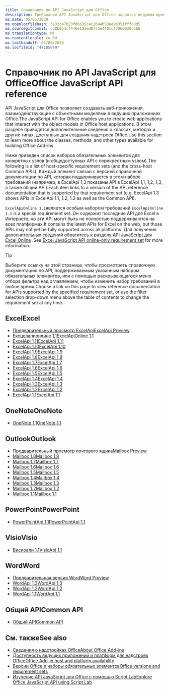```yaml
---
title: Справочник по API JavaScript для Office
description: Требования API JavaScript для Office задаются ведущим приложением.
ms.date: 05/05/2020
ms.openlocfilehash: 3a32c47b23fd6635c4c2b44b58ee9b351fffd8d5
ms.sourcegitcommit: c38b0b4cf446e10aed0f7de4401cf7060020d260
ms.translationtype: MT
ms.contentlocale: ru-RU
ms.lasthandoff: 05/06/2020
ms.locfileid: "44105049"
---
```

# <a name="office-javascript-api-reference"></a><span data-ttu-id="442c4-103">Справочник по API JavaScript для Office</span><span class="sxs-lookup"><span data-stu-id="442c4-103">Office JavaScript API reference</span></span>

<span data-ttu-id="442c4-104">API JavaScript для Office позволяет создавать веб-приложения, взаимодействующие с объектными моделями в ведущих приложениях Office.</span><span class="sxs-lookup"><span data-stu-id="442c4-104">The JavaScript API for Office enables you to create web applications that interact with the object models in Office host applications.</span></span> <span data-ttu-id="442c4-105">В этом разделе приводятся дополнительные сведения о классах, методах и других типах, доступных для создания надстроек Office.</span><span class="sxs-lookup"><span data-stu-id="442c4-105">Use this section to learn more about the classes, methods, and other types available for building Office Add-ins.</span></span>

<span data-ttu-id="442c4-106">Ниже приведен список наборов обязательных элементов для конкретных узлов (и общедоступных API с перекрестным узлом).</span><span class="sxs-lookup"><span data-stu-id="442c4-106">The following is a list of host-specific requirement sets (and the cross-host Common APIs).</span></span> <span data-ttu-id="442c4-107">Каждый элемент связан с версией справочной документации по API, которая поддерживается в этом наборе требований (например, в ExcelApi 1,3 показаны API в ExcelApi 1,1, 1,2, 1,3, а также общий API).</span><span class="sxs-lookup"><span data-stu-id="442c4-107">Each item links to a version of the API reference documentation that is supported by that requirement set (e.g. ExcelApi 1.3 shows APIs in ExcelApi 1.1, 1.2, 1.3 as well as the Common API).</span></span>

<span data-ttu-id="442c4-108">`ExcelApiOnline 1.1`является особым набором требований.</span><span class="sxs-lookup"><span data-stu-id="442c4-108">`ExcelApiOnline 1.1` is a special requirement set.</span></span> <span data-ttu-id="442c4-109">Он содержит последние API для Excel в Интернете, но эти API могут быть не полностью поддерживаются на всех платформах.</span><span class="sxs-lookup"><span data-stu-id="442c4-109">It contains the latest APIs for Excel on the web, but those APIs may not yet be fully supported across all platforms.</span></span> <span data-ttu-id="442c4-110">Для получения дополнительных сведений обратитесь к разделу [API JavaScript для Excel Online](/office/dev/add-ins/reference/requirement-sets/excel-api-online-requirement-set) .</span><span class="sxs-lookup"><span data-stu-id="442c4-110">See [Excel JavaScript API online-only requirement set](/office/dev/add-ins/reference/requirement-sets/excel-api-online-requirement-set) for more information.</span></span>

> [!TIP]
> <span data-ttu-id="442c4-111">Выберите ссылку на этой странице, чтобы просмотреть справочную документацию по API, поддерживаемым указанным набором обязательных элементов, или с помощью раскрывающегося меню отбора фильтра над оглавлением, чтобы изменить набор требований в любое время.</span><span class="sxs-lookup"><span data-stu-id="442c4-111">Choose a link on this page to view reference documentation for APIs supported by the specified requirement set, or use the filter selection drop-down menu above the table of contents to change the requirement set at any time.</span></span>

## <a name="excel"></a><span data-ttu-id="442c4-112">Excel</span><span class="sxs-lookup"><span data-stu-id="442c4-112">Excel</span></span>

- [<span data-ttu-id="442c4-113">Предварительный просмотр ExcelApi</span><span class="sxs-lookup"><span data-stu-id="442c4-113">ExcelApi Preview</span></span>](/javascript/api/excel?view=excel-js-preview)
- [<span data-ttu-id="442c4-114">Ексцелапионлине 1,1</span><span class="sxs-lookup"><span data-stu-id="442c4-114">ExcelApiOnline 1.1</span></span>](/javascript/api/excel?view=excel-js-online)
- [<span data-ttu-id="442c4-115">ExcelApi 1,11</span><span class="sxs-lookup"><span data-stu-id="442c4-115">ExcelApi 1.11</span></span>](/javascript/api/excel?view=excel-js-1.11)
- [<span data-ttu-id="442c4-116">ExcelApi 1.10</span><span class="sxs-lookup"><span data-stu-id="442c4-116">ExcelApi 1.10</span></span>](/javascript/api/excel?view=excel-js-1.10)
- [<span data-ttu-id="442c4-117">ExcelApi 1.9</span><span class="sxs-lookup"><span data-stu-id="442c4-117">ExcelApi 1.9</span></span>](/javascript/api/excel?view=excel-js-1.9)
- [<span data-ttu-id="442c4-118">ExcelApi 1.8</span><span class="sxs-lookup"><span data-stu-id="442c4-118">ExcelApi 1.8</span></span>](/javascript/api/excel?view=excel-js-1.8)
- [<span data-ttu-id="442c4-119">ExcelApi 1.7</span><span class="sxs-lookup"><span data-stu-id="442c4-119">ExcelApi 1.7</span></span>](/javascript/api/excel?view=excel-js-1.7)
- [<span data-ttu-id="442c4-120">ExcelApi 1.6</span><span class="sxs-lookup"><span data-stu-id="442c4-120">ExcelApi 1.6</span></span>](/javascript/api/excel?view=excel-js-1.6)
- [<span data-ttu-id="442c4-121">ExcelApi 1.5</span><span class="sxs-lookup"><span data-stu-id="442c4-121">ExcelApi 1.5</span></span>](/javascript/api/excel?view=excel-js-1.5)
- [<span data-ttu-id="442c4-122">ExcelApi 1.4</span><span class="sxs-lookup"><span data-stu-id="442c4-122">ExcelApi 1.4</span></span>](/javascript/api/excel?view=excel-js-1.4)
- [<span data-ttu-id="442c4-123">ExcelApi 1.3</span><span class="sxs-lookup"><span data-stu-id="442c4-123">ExcelApi 1.3</span></span>](/javascript/api/excel?view=excel-js-1.3)
- [<span data-ttu-id="442c4-124">ExcelApi 1.2</span><span class="sxs-lookup"><span data-stu-id="442c4-124">ExcelApi 1.2</span></span>](/javascript/api/excel?view=excel-js-1.2)
- [<span data-ttu-id="442c4-125">ExcelApi 1.1</span><span class="sxs-lookup"><span data-stu-id="442c4-125">ExcelApi 1.1</span></span>](/javascript/api/excel?view=excel-js-1.1)

## <a name="onenote"></a><span data-ttu-id="442c4-126">OneNote</span><span class="sxs-lookup"><span data-stu-id="442c4-126">OneNote</span></span>

- [<span data-ttu-id="442c4-127">OneNote 1,1</span><span class="sxs-lookup"><span data-stu-id="442c4-127">OneNote 1.1</span></span>](/javascript/api/onenote?view=onenote-js-1.1)

## <a name="outlook"></a><span data-ttu-id="442c4-128">Outlook</span><span class="sxs-lookup"><span data-stu-id="442c4-128">Outlook</span></span>

- [<span data-ttu-id="442c4-129">Предварительный просмотр почтового ящика</span><span class="sxs-lookup"><span data-stu-id="442c4-129">Mailbox Preview</span></span>](/javascript/api/outlook?view=outlook-js-preview)
- [<span data-ttu-id="442c4-130">Mailbox 1.8</span><span class="sxs-lookup"><span data-stu-id="442c4-130">Mailbox 1.8</span></span>](/javascript/api/outlook?view=outlook-js-1.8)
- [<span data-ttu-id="442c4-131">Mailbox 1.7</span><span class="sxs-lookup"><span data-stu-id="442c4-131">Mailbox 1.7</span></span>](/javascript/api/outlook?view=outlook-js-1.7)
- [<span data-ttu-id="442c4-132">Mailbox 1.6</span><span class="sxs-lookup"><span data-stu-id="442c4-132">Mailbox 1.6</span></span>](/javascript/api/outlook?view=outlook-js-1.6)
- [<span data-ttu-id="442c4-133">Mailbox 1.5</span><span class="sxs-lookup"><span data-stu-id="442c4-133">Mailbox 1.5</span></span>](/javascript/api/outlook?view=outlook-js-1.5)
- [<span data-ttu-id="442c4-134">Mailbox 1.4</span><span class="sxs-lookup"><span data-stu-id="442c4-134">Mailbox 1.4</span></span>](/javascript/api/outlook?view=outlook-js-1.4)
- [<span data-ttu-id="442c4-135">Mailbox 1.3</span><span class="sxs-lookup"><span data-stu-id="442c4-135">Mailbox 1.3</span></span>](/javascript/api/outlook?view=outlook-js-1.3)
- [<span data-ttu-id="442c4-136">Mailbox 1.2</span><span class="sxs-lookup"><span data-stu-id="442c4-136">Mailbox 1.2</span></span>](/javascript/api/outlook?view=outlook-js-1.2)
- [<span data-ttu-id="442c4-137">Mailbox 1.1</span><span class="sxs-lookup"><span data-stu-id="442c4-137">Mailbox 1.1</span></span>](/javascript/api/outlook?view=outlook-js-1.1)

## <a name="powerpoint"></a><span data-ttu-id="442c4-138">PowerPoint</span><span class="sxs-lookup"><span data-stu-id="442c4-138">PowerPoint</span></span>

- [<span data-ttu-id="442c4-139">PowerPointApi 1.1</span><span class="sxs-lookup"><span data-stu-id="442c4-139">PowerPointApi 1.1</span></span>](/javascript/api/powerpoint?view=powerpoint-js-1.1)

## <a name="visio"></a><span data-ttu-id="442c4-140">Visio</span><span class="sxs-lookup"><span data-stu-id="442c4-140">Visio</span></span>

- [<span data-ttu-id="442c4-141">Висиоапи 1,1</span><span class="sxs-lookup"><span data-stu-id="442c4-141">VisioApi 1.1</span></span>](/javascript/api/visio?view=visio-js-1.1)

## <a name="word"></a><span data-ttu-id="442c4-142">Word</span><span class="sxs-lookup"><span data-stu-id="442c4-142">Word</span></span>

- [<span data-ttu-id="442c4-143">Предварительная версия Word</span><span class="sxs-lookup"><span data-stu-id="442c4-143">Word Preview</span></span>](/javascript/api/word?view=word-js-preview)
- [<span data-ttu-id="442c4-144">WordApi 1.3</span><span class="sxs-lookup"><span data-stu-id="442c4-144">WordApi 1.3</span></span>](/javascript/api/word?view=word-js-1.3)
- [<span data-ttu-id="442c4-145">WordApi 1.2</span><span class="sxs-lookup"><span data-stu-id="442c4-145">WordApi 1.2</span></span>](/javascript/api/word?view=word-js-1.2)
- [<span data-ttu-id="442c4-146">WordApi 1.1</span><span class="sxs-lookup"><span data-stu-id="442c4-146">WordApi 1.1</span></span>](/javascript/api/word?view=word-js-1.1)

## <a name="common-api"></a><span data-ttu-id="442c4-147">Общий API</span><span class="sxs-lookup"><span data-stu-id="442c4-147">Common API</span></span>

- [<span data-ttu-id="442c4-148">Общий API</span><span class="sxs-lookup"><span data-stu-id="442c4-148">Common API</span></span>](/javascript/api/office?view=common-js)

## <a name="see-also"></a><span data-ttu-id="442c4-149">См. также</span><span class="sxs-lookup"><span data-stu-id="442c4-149">See also</span></span>

- [<span data-ttu-id="442c4-150">Сведения о надстройках Office</span><span class="sxs-lookup"><span data-stu-id="442c4-150">About Office Add-ins</span></span>](/office/dev/add-ins/overview)
- [<span data-ttu-id="442c4-151">Доступность ведущих приложений и платформ для надстроек Office</span><span class="sxs-lookup"><span data-stu-id="442c4-151">Office Add-in host and platform availability</span></span>](/office/dev/add-ins/overview/office-add-in-availability)
- [<span data-ttu-id="442c4-152">Версии Office и наборы обязательных элементов</span><span class="sxs-lookup"><span data-stu-id="442c4-152">Office versions and requirement sets</span></span>](/office/dev/add-ins/develop/office-versions-and-requirement-sets)
- [<span data-ttu-id="442c4-153">Изучение API JavaScript для Office с помощью Script Lab</span><span class="sxs-lookup"><span data-stu-id="442c4-153">Explore Office JavaScript API using Script Lab</span></span>](/office/dev/add-ins/overview/explore-with-script-lab)
